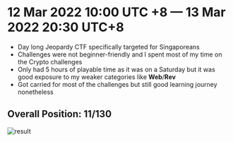 # 12 Mar 2022 10:00 UTC +8 — 13 Mar 2022 20:30 UTC+8

* Day long Jeopardy CTF specifically targeted for Singaporeans
* Challenges were not beginner-friendly and I spent most of my time on the Crypto challenges 
* Only had 5 hours of playable time as it was on a Saturday but it was good exposure to my weaker categories like **Web**/**Rev**
* Got carried for most of the challenges but still good learning journey nonetheless

## Overall Position: 11/130
![result](https://user-images.githubusercontent.com/71312079/158062178-2fd34698-2642-4d06-befb-a21b010a2752.png)
